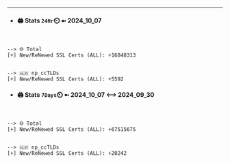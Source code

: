 

---
- #### 🖨️ **Stats** `24Hr`⏲️ ➼ 2024_10_07
```console


--> 🌐 Total
[+] New/ReNewed SSL Certs (ALL): +16848313


--> 🇳🇵 np_ccTLDs
[+] New/ReNewed SSL Certs (ALL): +5592

```

- #### 🖨️ **Stats** `7Days`⏲️ ➼ 2024_10_07 <--> 2024_09_30
```console


--> 🌐 Total
[+] New/ReNewed SSL Certs (ALL): +67515675


--> 🇳🇵 np_ccTLDs
[+] New/ReNewed SSL Certs (ALL): +20242

```

